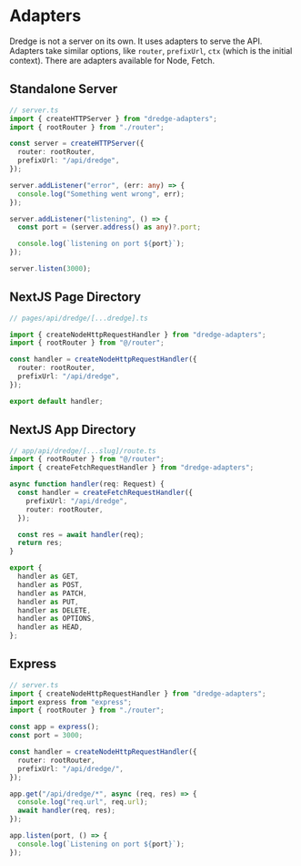 # Adapters

Dredge is not a server on its own. It uses adapters to serve the API. Adapters take similar options, like `router`, `prefixUrl`, `ctx` (which is the initial context). There are adapters available for Node, Fetch.

## Standalone Server

```ts
// server.ts
import { createHTTPServer } from "dredge-adapters";
import { rootRouter } from "./router";

const server = createHTTPServer({
  router: rootRouter,
  prefixUrl: "/api/dredge",
});

server.addListener("error", (err: any) => {
  console.log("Something went wrong", err);
});

server.addListener("listening", () => {
  const port = (server.address() as any)?.port;

  console.log(`listening on port ${port}`);
});

server.listen(3000);

```

## NextJS Page Directory

```ts
// pages/api/dredge/[...dredge].ts

import { createNodeHttpRequestHandler } from "dredge-adapters";
import { rootRouter } from "@/router";

const handler = createNodeHttpRequestHandler({
  router: rootRouter,
  prefixUrl: "/api/dredge",
});

export default handler;

```

## NextJS App Directory

```ts
// app/api/dredge/[...slug]/route.ts
import { rootRouter } from "@/router";
import { createFetchRequestHandler } from "dredge-adapters";

async function handler(req: Request) {
  const handler = createFetchRequestHandler({
    prefixUrl: "/api/dredge",
    router: rootRouter,
  });

  const res = await handler(req);
  return res;
}

export {
  handler as GET,
  handler as POST,
  handler as PATCH,
  handler as PUT,
  handler as DELETE,
  handler as OPTIONS,
  handler as HEAD,
};
```

## Express

```ts
// server.ts
import { createNodeHttpRequestHandler } from "dredge-adapters";
import express from "express";
import { rootRouter } from "./router";

const app = express();
const port = 3000;

const handler = createNodeHttpRequestHandler({
  router: rootRouter,
  prefixUrl: "/api/dredge/",
});

app.get("/api/dredge/*", async (req, res) => {
  console.log("req.url", req.url);
  await handler(req, res);
});

app.listen(port, () => {
  console.log(`Listening on port ${port}`);
});
```


